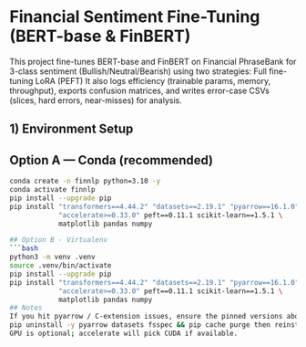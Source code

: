 # Financial Sentiment Fine-Tuning (BERT-base & FinBERT)
This project fine-tunes BERT-base and FinBERT on Financial PhraseBank for 3-class sentiment (Bullish/Neutral/Bearish) using two strategies:
Full fine-tuning
LoRA (PEFT)
It also logs efficiency (trainable params, memory, throughput), exports confusion matrices, and writes error-case CSVs (slices, hard errors, near-misses) for analysis.

## 1) Environment Setup
## Option A — Conda (recommended)
```bash
conda create -n finnlp python=3.10 -y
conda activate finnlp
pip install --upgrade pip
pip install "transformers==4.44.2" "datasets==2.19.1" "pyarrow==16.1.0" \
            "accelerate>=0.33.0" peft==0.11.1 scikit-learn==1.5.1 \
            matplotlib pandas numpy

## Option B - Virtualenv
```bash
python3 -m venv .venv
source .venv/bin/activate
pip install --upgrade pip
pip install "transformers==4.44.2" "datasets==2.19.1" "pyarrow==16.1.0" \
            "accelerate>=0.33.0" peft==0.11.1 scikit-learn==1.5.1 \
            matplotlib pandas numpy
## Notes
If you hit pyarrow / C-extension issues, ensure the pinned versions above and remove older builds:
pip uninstall -y pyarrow datasets fsspec && pip cache purge then reinstall.
GPU is optional; accelerate will pick CUDA if available.


